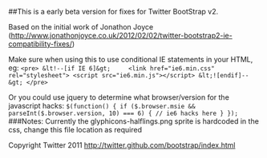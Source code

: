 ##This is a early beta version for fixes for Twitter BootStrap v2.

Based on the initial work of Jonathon Joyce (http://www.jonathonjoyce.co.uk/2012/02/02/twitter-bootstrap2-ie-compatibility-fixes/)

Make sure when using this to use conditional IE statements in your HTML, eg:
`<pre>
&lt!--[if IE 6]&gt;    
	<link href="ie6.min.css" rel="stylesheet">
	<script src="ie6.min.js"></script>
&lt;![endif]--&gt;
</pre>
`

Or you could use jquery to determine what browser/version for the javascript hacks:
`
$(function() {
	if ($.browser.msie && parseInt($.browser.version, 10) === 6) {
		// ie6 hacks here
	}
});
`
###Notes: Currently the glyphicons-halflings.png sprite is hardcoded in the css, change this file location as required

Copyright Twitter 2011
http://twitter.github.com/bootstrap/index.html
